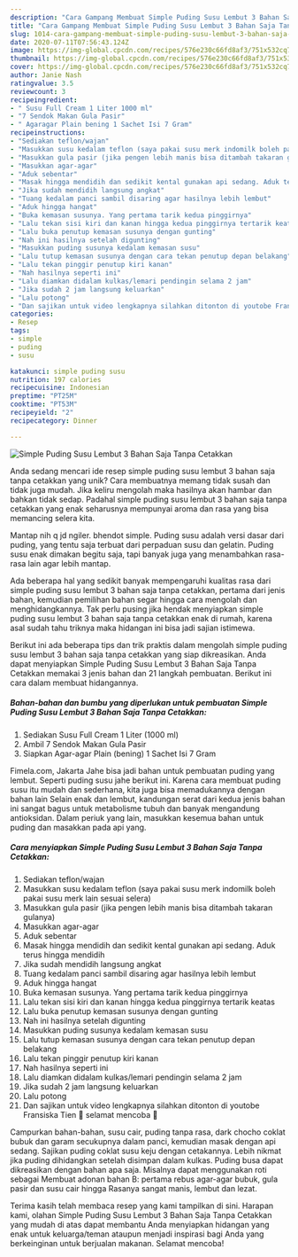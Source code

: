 ```yaml
---
description: "Cara Gampang Membuat Simple Puding Susu Lembut 3 Bahan Saja Tanpa Cetakkan, Bikin Ngiler"
title: "Cara Gampang Membuat Simple Puding Susu Lembut 3 Bahan Saja Tanpa Cetakkan, Bikin Ngiler"
slug: 1014-cara-gampang-membuat-simple-puding-susu-lembut-3-bahan-saja-tanpa-cetakkan-bikin-ngiler
date: 2020-07-11T07:56:43.124Z
image: https://img-global.cpcdn.com/recipes/576e230c66fd8af3/751x532cq70/simple-puding-susu-lembut-3-bahan-saja-tanpa-cetakkan-foto-resep-utama.jpg
thumbnail: https://img-global.cpcdn.com/recipes/576e230c66fd8af3/751x532cq70/simple-puding-susu-lembut-3-bahan-saja-tanpa-cetakkan-foto-resep-utama.jpg
cover: https://img-global.cpcdn.com/recipes/576e230c66fd8af3/751x532cq70/simple-puding-susu-lembut-3-bahan-saja-tanpa-cetakkan-foto-resep-utama.jpg
author: Janie Nash
ratingvalue: 3.5
reviewcount: 3
recipeingredient:
- " Susu Full Cream 1 Liter 1000 ml"
- "7 Sendok Makan Gula Pasir"
- " Agaragar Plain bening 1 Sachet Isi 7 Gram"
recipeinstructions:
- "Sediakan teflon/wajan"
- "Masukkan susu kedalam teflon (saya pakai susu merk indomilk boleh pakai susu merk lain sesuai selera)"
- "Masukkan gula pasir (jika pengen lebih manis bisa ditambah takaran gulanya)"
- "Masukkan agar-agar"
- "Aduk sebentar"
- "Masak hingga mendidih dan sedikit kental gunakan api sedang. Aduk terus hingga mendidih"
- "Jika sudah mendidih langsung angkat"
- "Tuang kedalam panci sambil disaring agar hasilnya lebih lembut"
- "Aduk hingga hangat"
- "Buka kemasan susunya. Yang pertama tarik kedua pinggirnya"
- "Lalu tekan sisi kiri dan kanan hingga kedua pinggirnya tertarik keatas"
- "Lalu buka penutup kemasan susunya dengan gunting"
- "Nah ini hasilnya setelah digunting"
- "Masukkan puding susunya kedalam kemasan susu"
- "Lalu tutup kemasan susunya dengan cara tekan penutup depan belakang"
- "Lalu tekan pinggir penutup kiri kanan"
- "Nah hasilnya seperti ini"
- "Lalu diamkan didalam kulkas/lemari pendingin selama 2 jam"
- "Jika sudah 2 jam langsung keluarkan"
- "Lalu potong"
- "Dan sajikan untuk video lengkapnya silahkan ditonton di youtobe Fransiska Tien 🤗 selamat mencoba 🤗"
categories:
- Resep
tags:
- simple
- puding
- susu

katakunci: simple puding susu 
nutrition: 197 calories
recipecuisine: Indonesian
preptime: "PT25M"
cooktime: "PT53M"
recipeyield: "2"
recipecategory: Dinner

---
```



![Simple Puding Susu Lembut 3 Bahan Saja Tanpa Cetakkan](https://img-global.cpcdn.com/recipes/576e230c66fd8af3/751x532cq70/simple-puding-susu-lembut-3-bahan-saja-tanpa-cetakkan-foto-resep-utama.jpg)

Anda sedang mencari ide resep simple puding susu lembut 3 bahan saja tanpa cetakkan yang unik? Cara membuatnya memang tidak susah dan tidak juga mudah. Jika keliru mengolah maka hasilnya akan hambar dan bahkan tidak sedap. Padahal simple puding susu lembut 3 bahan saja tanpa cetakkan yang enak seharusnya mempunyai aroma dan rasa yang bisa memancing selera kita.

Mantap nih q jd ngiler. bhendot simple. Puding susu adalah versi dasar dari puding, yang tentu saja terbuat dari perpaduan susu dan gelatin. Puding susu enak dimakan begitu saja, tapi banyak juga yang menambahkan rasa-rasa lain agar lebih mantap.

Ada beberapa hal yang sedikit banyak mempengaruhi kualitas rasa dari simple puding susu lembut 3 bahan saja tanpa cetakkan, pertama dari jenis bahan, kemudian pemilihan bahan segar hingga cara mengolah dan menghidangkannya. Tak perlu pusing jika hendak menyiapkan simple puding susu lembut 3 bahan saja tanpa cetakkan enak di rumah, karena asal sudah tahu triknya maka hidangan ini bisa jadi sajian istimewa.


Berikut ini ada beberapa tips dan trik praktis dalam mengolah simple puding susu lembut 3 bahan saja tanpa cetakkan yang siap dikreasikan. Anda dapat menyiapkan Simple Puding Susu Lembut 3 Bahan Saja Tanpa Cetakkan memakai 3 jenis bahan dan 21 langkah pembuatan. Berikut ini cara dalam membuat hidangannya.

<!--inarticleads1-->

##### Bahan-bahan dan bumbu yang diperlukan untuk pembuatan Simple Puding Susu Lembut 3 Bahan Saja Tanpa Cetakkan:

1. Sediakan  Susu Full Cream 1 Liter (1000 ml)
1. Ambil 7 Sendok Makan Gula Pasir
1. Siapkan  Agar-agar Plain (bening) 1 Sachet Isi 7 Gram


Fimela.com, Jakarta Jahe bisa jadi bahan untuk pembuatan puding yang lembut. Seperti puding susu jahe berikut ini. Karena cara membuat puding susu itu mudah dan sederhana, kita juga bisa memadukannya dengan bahan lain Selain enak dan lembut, kandungan serat dari kedua jenis bahan ini sangat bagus untuk metabolisme tubuh dan banyak mengandung antioksidan. Dalam periuk yang lain, masukkan kesemua bahan untuk puding dan masakkan pada api yang. 

<!--inarticleads2-->

##### Cara menyiapkan Simple Puding Susu Lembut 3 Bahan Saja Tanpa Cetakkan:

1. Sediakan teflon/wajan
1. Masukkan susu kedalam teflon (saya pakai susu merk indomilk boleh pakai susu merk lain sesuai selera)
1. Masukkan gula pasir (jika pengen lebih manis bisa ditambah takaran gulanya)
1. Masukkan agar-agar
1. Aduk sebentar
1. Masak hingga mendidih dan sedikit kental gunakan api sedang. Aduk terus hingga mendidih
1. Jika sudah mendidih langsung angkat
1. Tuang kedalam panci sambil disaring agar hasilnya lebih lembut
1. Aduk hingga hangat
1. Buka kemasan susunya. Yang pertama tarik kedua pinggirnya
1. Lalu tekan sisi kiri dan kanan hingga kedua pinggirnya tertarik keatas
1. Lalu buka penutup kemasan susunya dengan gunting
1. Nah ini hasilnya setelah digunting
1. Masukkan puding susunya kedalam kemasan susu
1. Lalu tutup kemasan susunya dengan cara tekan penutup depan belakang
1. Lalu tekan pinggir penutup kiri kanan
1. Nah hasilnya seperti ini
1. Lalu diamkan didalam kulkas/lemari pendingin selama 2 jam
1. Jika sudah 2 jam langsung keluarkan
1. Lalu potong
1. Dan sajikan untuk video lengkapnya silahkan ditonton di youtobe Fransiska Tien 🤗 selamat mencoba 🤗


Campurkan bahan-bahan, susu cair, puding tanpa rasa, dark chocho coklat bubuk dan garam secukupnya dalam panci, kemudian masak dengan api sedang. Sajikan puding coklat susu keju dengan cetakannya. Lebih nikmat jika puding dihidangkan setelah disimpan dalam kulkas. Puding busa dapat dikreasikan dengan bahan apa saja. Misalnya dapat menggunakan roti sebagai Membuat adonan bahan B: pertama rebus agar-agar bubuk, gula pasir dan susu cair hingga Rasanya sangat manis, lembut dan lezat. 

Terima kasih telah membaca resep yang kami tampilkan di sini. Harapan kami, olahan Simple Puding Susu Lembut 3 Bahan Saja Tanpa Cetakkan yang mudah di atas dapat membantu Anda menyiapkan hidangan yang enak untuk keluarga/teman ataupun menjadi inspirasi bagi Anda yang berkeinginan untuk berjualan makanan. Selamat mencoba!
